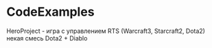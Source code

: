 # CodeExamples


HeroProject - игра с управлением RTS (Warcraft3, Starcraft2, Dota2) некая смесь Dota2 + Diablo
